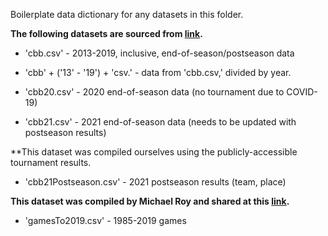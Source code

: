 Boilerplate data dictionary for any datasets in this folder.

**The following datasets are sourced from [link](https://www.kaggle.com/andrewsundberg/college-basketball-dataset).**

- 'cbb.csv' - 2013-2019, inclusive, end-of-season/postseason data

- 'cbb' + ('13' - '19') + 'csv.' - data from 'cbb.csv,' divided by year.

- 'cbb20.csv' - 2020 end-of-season data (no tournament due to COVID-19)

- 'cbb21.csv' - 2021 end-of-season data (needs to be updated with postseason results)

**This dataset was compiled ourselves using the publicly-accessible tournament results.
- 'cbb21Postseason.csv' - 2021 postseason results (team, place)

**This dataset was compiled by Michael Roy and shared at this [link](https://data.world/michaelaroy/ncaa-tournament-results).**
- 'gamesTo2019.csv' - 1985-2019 games
